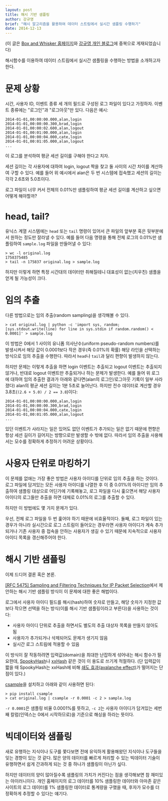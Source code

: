 ```yaml
---
layout: post
title: 해시 기반 샘플링
author: 강규영
brief: "해시 알고리즘을 활용하여 데이터 스트림에서 실시간 샘플링 수행하기"
date: 2014-12-13
---
```


(이 글은 [Box and Whisker 홈페이지](http://www.boxnwhis.kr/)와 [강규영 개인 블로그](http://www.ecogwiki.com/sp.posts)에 중복으로 게재되었습니다)

해시함수를 이용하여 데이터 스트림에서 실시간 샘플링을 수행하는 방법을 소개하고자 한다.


# 문제 상황

시간, 사용자 ID, 이벤트 종류 세 개의 필드로 구성된 로그 파일이 있다고 가정하자. 이벤트 종류에는 "로그인"과 "로그아웃"만 있다. 다음은 예시:

    2014-01-01,00:00:00.000,alan,login
    2014-01-01,00:00:00.300,brad,login
    2014-01-01,00:00:02.600,alan,logout
    2014-01-01,00:01:00.000,alan,login
    2014-01-01,00:00:04.000,cate,login
    2014-01-01,00:01:05.000,alan,logout
    ...

이 로그를 분석하여 평균 세션 길이를 구해야 한다고 치자.

세션 길이는 각 사용자에 대하여 login, logout 짝을 찾고 둘 사이의 시간 차이를 계산하여 구할 수 있다. 예를 들어 위 예시에서 alan은 두 번 시스템에 접속했고 세션의 길이는 각각 2.6초와 5.0초이다.

로그 파일이 너무 커서 전체의 0.01%만 샘플링하여 평균 세션 길이를 계산하고 싶으면 어떻게 해야할까?


# head, tail?

유닉스 계열 시스템에는 ``head`` 또는 ``tail`` 명령이 있어서 큰 파일의 앞부분 혹은 뒷부분에서 원하는 정도만 잘라낼 수 있다. 예를 들어 다음 명령을 통해 전체 로그의 0.01%만 샘플링하여 ``sample.log`` 파일을 만들어낼 수 있다:

    > wc -l original.log
    1758375485
    > tail -n 175837 original.log > sample.log

하지만 이렇게 하면 특정 시간대의 데이터만 취해질테니 대표성이 없는(치우친) 샘플을 얻게 될 가능성이 크다.


# 임의 추출

다른 방법으로는 임의 추출(random sampling)을 생각해볼 수 있다.

    > cat original.log | python -c 'import sys, random; [sys.stdout.write(line) for line in sys.stdin if random.random() < 0.0001]' > sample.log

이 방법은 0에서 1 사이의 유니폼 의사난수(uniform pseudo-random numbers)를 발생시켜서 해당 값이 0.0001보다 작은 경우(즉 0.01%의 확률) 해당 라인을 선택하는 방식으로 임의 추출을 수행한다. 따라서 ``head``나 ``tail``과 달리 편향이 발생하지 않는다.

하지만 문제는 이렇게 추출을 하면 login 이벤트는 추출되고 logout 이벤트는 추출되지 않거나, 반대로 logout 이벤트만 추출되거나 하는 문제가 발생한다. 예를 들어 위 로그에 대하여 임의 추출한 결과가 아래와 같다면(alan의 로그인/로그아웃 기록이 일부 사라졌다) alan의 평균 세션 길이는 1분 5초로 늘어난다. 하지만 전수 데이터로 계산할 경우 3.8초(``(2.6 + 5.0) / 2 == 3.8``)이다:

    2014-01-01,00:00:00.000,alan,login
    2014-01-01,00:00:00.300,brad,login
    2014-01-01,00:00:04.000,cate,login
    2014-01-01,00:01:05.000,alan,logout
    ...

있던 이벤트가 사라지는 일은 있어도 없던 이벤트가 추가되는 일은 없기 때문에 편향은 항상 세션 길이가 길어지는 방향으로만 발생할 수 밖에 없다. 따라서 임의 추출을 사용해서는 모수를 정확하게 추정하기 어려운 상황이다.


# 사용자 단위로 마킹하기

이 문제를 없애는 가장 좋은 방법은 사용자 아이디를 단위로 임의 추출을 하는 것이다. 로그 파일에 담겨있는 모든 사용자 아이디를 나열한 후 이 중 0.01%의 아이디만 임의 추출하여 샘플링 대상으로 어딘가에 기록해놓고, 로그 파일을 다시 훑으면서 해당 사용자 아이디의 로그들만 추출을 하면 대체로 0.01%의 로그를 추출할 수 있다.

하지만 이 방법에도 몇 가지 문제가 있다.

우선, 전체 로그 파일을 두 번 훑어야 하기 때문에 비효율적이다. 둘째, 로그 파일이 있는 경우가 아니라 실시간으로 로그 스트림이 들어오는 경우라면 사용자 아이디가 계속 추가되거나 기존 사용자 중 접속을 안하는 사용자가 생길 수 있기 때문에 지속적으로 사용자 아이디 목록을 갱신해주어야 한다.


# 해시 기반 샘플링

이제 드디어 결론 혹은 본론.

[[RFC 5475] Sampling and Filtering Techniques for IP Packet Selection](https://tools.ietf.org/html/rfc5475)에서 제안하는 해시 기반 샘플링 방식이 이 문제에 대한 좋은 해법이다.

로그에서 사용자 아이디 필드를 해시(hash)하여 숫자로 만들고, 해당 숫자가 지정한 값보다 작으면 선택을 하는 방식(이를 해시 기반 샘플링이라고 부른다)을 사용하는 것이다:

*   사용자 아이디 단위로 추출을 하면서도 별도의 추출 대상자 목록을 만들지 않아도 됨
*   사용자가 추가되거나 삭제되어도 문제가 생기지 않음
*   실시간 로그 스트림에 적용할 수 있음

이 방식이 잘 작동하려면 입력값(domain)을 최대한 난잡하게 섞어내는 해시 함수가 필요한데, [SpookyHash](http://burtleburtle.net/bob/hash/spooky.html)나 [xxHash](https://code.google.com/p/xxhash/) 같은 것이 이 용도로 쓰기게 적절하다. (단 입력값이 짧을 때 SpookyHash는 xxHash에 비해 [쇄도 효과(avalanche effect)](http://en.wikipedia.org/wiki/Avalanche_effect)가 떨어지는 단점이 있다.)

[csample](https://pypi.python.org/pypi/csample)을 설치하고 아래와 같이 사용하면 된다:

    > pip install csample
    > cat original.log | csample -r 0.0001 -c 2 > sample.log

``-r 0.0001``은 샘플링 비율 0.0001%를 뜻하고, ``-c 2``는 사용자 아이디가 담겨있는 세번째 칼럼(인덱스는 0에서 시작하므로)을 기준으로 해싱을 하라는 뜻이다.


# 빅데이터와 샘플링

새로 유행하는 지식이나 도구를 쫓다보면 전에 유익하게 활용해왔던 지식이나 도구들을 잊는 경향이 있는 것 같다. 많은 양의 데이터를 빠르게 처리할 수 있는 빅데이터 기술이 유행하면서 쉽게 간과하게 되는 것 중 하나가 샘플링이 아닌가 싶다.

하지만 데이터의 양이 많아질수록 샘플링의 가치가 커진다는 점을 생각해보면 참 재미있는 아이러니이다. 개인 홈페이지의 로그 데이터를 10% 샘플링한 데이터와 아마존 같은 사이트의 로그 데이터를 1% 샘플링한 데이터로 통계량을 구했을 때, 후자가 모수를 더 정확하게 추정할 수 있다는 얘기다.
